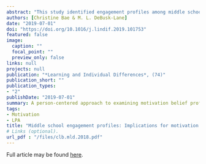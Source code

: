 ```yaml
---
abstract: "This study identified engagement profiles among middle school students (N = 1125) in science, based on a global, behavioral, cognitive, and affective dimensions of engagement. The relationships between engagement profiles and key motivation predictors (science achievement goal orientations and self-efficacy) and student achievement in science were also examined. Latent profile analysis revealed five distinct science engagement profiles, including Moderately Engaged, Moderately Disengaged, Disengaged, Behaviorally Engaged, and Behaviorally Disengaged. Controlling for grade, gender, and minority status, results showed that mastery or- ientation and self-efficacy significantly predicted the likelihood of membership in profiles characterized by higher engagement in science. As expected, the Moderately Engaged and Behaviorally Engaged profiles were associated with higher achievement in science, and the reverse pattern was found for the Moderately Disengaged and Disengaged profiles. Our results support the utility of examining multidimensional engagement profiles, and the implications of these profiles for students' motivation and learning in science are discussed."
authors: [Christine Bae & M. L. DeBusk-Lane]
date: "2019-07-01"
doi: "https://doi.org/10.1016/j.lindif.2019.101753"
featured: false
image:
  caption: ""
  focal_point: ""
  preview_only: false
links: null
projects: null
publication: "*Learning and Individual Differences*, (74)"
publication_short: ""
publication_types:
- "2"
publishDate: "2019-07-01"
summary: A person-centered approach to examining motivation belief profiles among MS students.
tags:
- Motivation
- LPA
title: "Middle school engagement profiles: Implications for motivation and T achievement in science"
# Links (optional).
url_pdf : "/files/clb.mld.2018.pdf"
---
```




Full article may be found [here](https://github.com/debusklaneml/mldebusklane_website/blob/master/static/files/clb.mld.2018.pdf).
